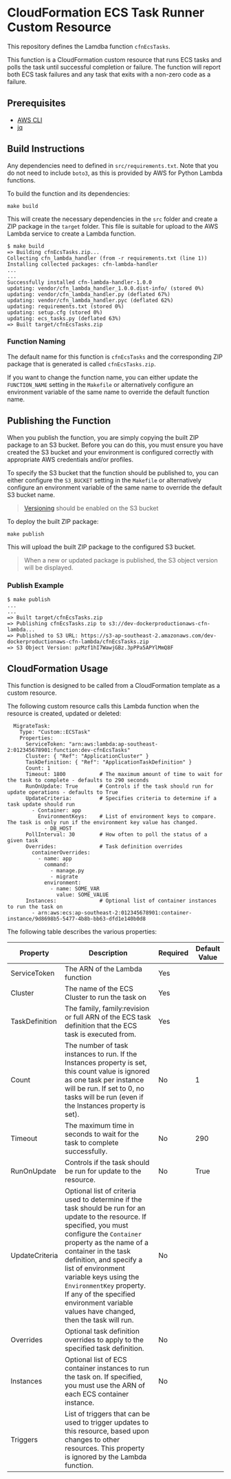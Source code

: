# CloudFormation ECS Task Runner Custom Resource

This repository defines the Lamdba function `cfnEcsTasks`.  

This function is a CloudFormation custom resource that runs ECS tasks and polls the task until successful completion or failure.  The function will report both ECS task failures and any task that exits with a non-zero code as a failure.

## Prerequisites

- [AWS CLI](https://aws.amazon.com/cli/)
- [jq](https://stedolan.github.io/jq/) 

## Build Instructions

Any dependencies need to defined in `src/requirements.txt`.  Note that you do not need to include `boto3`, as this is provided by AWS for Python Lambda functions.

To build the function and its dependencies:

`make build`

This will create the necessary dependencies in the `src` folder and create a ZIP package in the `target` folder.  This file is suitable for upload to the AWS Lambda service to create a Lambda function.

```
$ make build
=> Building cfnEcsTasks.zip...
Collecting cfn_lambda_handler (from -r requirements.txt (line 1))
Installing collected packages: cfn-lambda-handler
...
...
Successfully installed cfn-lambda-handler-1.0.0
updating: vendor/cfn_lambda_handler_1.0.0.dist-info/ (stored 0%)
updating: vendor/cfn_lambda_handler.py (deflated 67%)
updating: vendor/cfn_lambda_handler.pyc (deflated 62%)
updating: requirements.txt (stored 0%)
updating: setup.cfg (stored 0%)
updating: ecs_tasks.py (deflated 63%)
=> Built target/cfnEcsTasks.zip
```

### Function Naming

The default name for this function is `cfnEcsTasks` and the corresponding ZIP package that is generated is called `cfnEcsTasks.zip`.

If you want to change the function name, you can either update the `FUNCTION_NAME` setting in the `Makefile` or alternatively configure an environment variable of the same name to override the default function name.

## Publishing the Function

When you publish the function, you are simply copying the built ZIP package to an S3 bucket.  Before you can do this, you must ensure you have created the S3 bucket and your environment is configured correctly with appropriate AWS credentials and/or profiles.

To specify the S3 bucket that the function should be published to, you can either configure the `S3_BUCKET` setting in the `Makefile` or alternatively configure an environment variable of the same name to override the default S3 bucket name.

> [Versioning](http://docs.aws.amazon.com/AmazonS3/latest/dev/Versioning.html) should be enabled on the S3 bucket

To deploy the built ZIP package:

`make publish`

This will upload the built ZIP package to the configured S3 bucket.

> When a new or updated package is published, the S3 object version will be displayed.

### Publish Example

```
$ make publish
...
...
=> Built target/cfnEcsTasks.zip
=> Publishing cfnEcsTasks.zip to s3://dev-dockerproductionaws-cfn-lambda...
=> Published to S3 URL: https://s3-ap-southeast-2.amazonaws.com/dev-dockerproductionaws-cfn-lambda/cfnEcsTasks.zip
=> S3 Object Version: pzMzf1hI7WawjGBz.3pPPa5APYlMmQ8F
```

## CloudFormation Usage

This function is designed to be called from a CloudFormation template as a custom resource.

The following custom resource calls this Lambda function when the resource is created, updated or deleted:

```
  MigrateTask:
    Type: "Custom::ECSTask"
    Properties:
      ServiceToken: "arn:aws:lambda:ap-southeast-2:012345678901:function:dev-cfnEcsTasks"
      Cluster: { "Ref": "ApplicationCluster" }
      TaskDefinition: { "Ref": "ApplicationTaskDefinition" }
      Count: 1              
      Timeout: 1800           # The maximum amount of time to wait for the task to complete - defaults to 290 seconds
      RunOnUpdate: True       # Controls if the task should run for update operations - defaults to True
      UpdateCriteria:         # Specifies criteria to determine if a task update should run
        - Container: app
          EnvironmentKeys:    # List of environment keys to compare.  The task is only run if the environment key value has changed.
            - DB_HOST
      PollInterval: 30        # How often to poll the status of a given task
      Overrides:              # Task definition overrides
        containerOverrides:
          - name: app
            command:
              - manage.py
              - migrate
            environment:
              - name: SOME_VAR
                value: SOME_VALUE
      Instances:              # Optional list of container instances to run the task on
        - arn:aws:ecs:ap-southeast-2:012345678901:container-instance/9d8698b5-5477-4b8b-bb63-dfd1e140b0d8

```

The following table describes the various properties:

| Property       | Description                                                                                                                                                                                                                                                                                                                                                                                          | Required | Default Value |
|----------------|------------------------------------------------------------------------------------------------------------------------------------------------------------------------------------------------------------------------------------------------------------------------------------------------------------------------------------------------------------------------------------------------------|----------|---------------|
| ServiceToken   | The ARN of the Lambda function                                                                                                                                                                                                                                                                                                                                                                       | Yes      |               |
| Cluster        | The name of the ECS Cluster to run the task on                                                                                                                                                                                                                                                                                                                                                       | Yes      |               |
| TaskDefinition | The family, family:revision or full ARN of the ECS task definition that the ECS task is executed from.                                                                                                                                                                                                                                                                                               | Yes      |               |
| Count          | The number of task instances to run.  If the Instances property is set, this count value is ignored as one task per instance will be run.  If set to 0, no tasks will be run (even if the Instances property is set).                                                                                                                                                                                | No       | 1             |
| Timeout        | The maximum time in seconds to wait for the task to complete successfully.                                                                                                                                                                                                                                                                                                                           | No       | 290           |
| RunOnUpdate    | Controls if the task should be run for update to the resource.                                                                                                                                                                                                                                                                                                                                       | No       | True          |
| UpdateCriteria | Optional list of criteria used to determine if the task should be run for an update to the resource.   If specified, you must configure the `Container` property as the name of a container in the task definition, and specify a list of environment variable keys using the `EnvironmentKey` property.  If any of the specified environment variable values  have changed, then the task will run. | No       |               |
| Overrides      | Optional task definition overrides to apply to the specified task definition.                                                                                                                                                                                                                                                                                                                        | No       |               |
| Instances      | Optional list of ECS container instances to run the task on.  If specified, you must use the ARN of each ECS container instance.                                                                                                                                                                                                                                                                     | No       |               |
| Triggers       | List of triggers that can be used to trigger updates to this resource, based upon changes to other resources.  This property is ignored by the Lambda function.  

